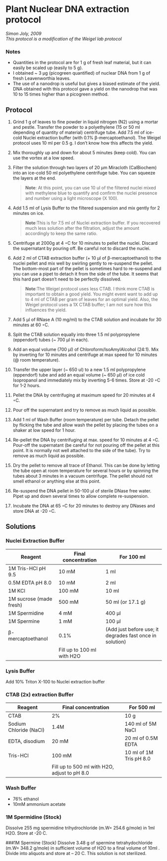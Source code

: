 # Plant Nuclear DNA extraction protocol
*Simon Joly, 2009*  
*This protocol is a modification of the Weigel lab protocol*

### Notes
* Quantities in the protocol are for 1 g of fresh leaf material, but it can easily be scaled up (easily to 5 g).
* I obtained ~ 3 µg (picogreen quantified) of nuclear DNA from 1 g of fresh Leavenworthia leaves.
* The use of a nanodrop is useful but gives a biased estimate of the yield. DNA obtained with this protocol gave a yield on the nanodrop that was 10 to 15 times higher than a picogreen method. 

## Protocol
1. Grind 1 g of leaves to fine powder in liquid nitrogen (N2) using a mortar and pestle. Transfer the powder to a polyethylene (15 or 50 ml depending of quantity of material) centrifuge tube. Add 7.5 ml of ice-cold Nuclei extraction buffer (with 0.1% β-mercaptoethanol).
The Weigel protocol uses 10 ml per 0.5 g. I don’t know how this affects the yield.
2. Mix thoroughly up and down for about 5 minutes (keep cold). You can use the vortex at a low speed.
3. Filter the solution through two layers of 20 µm Miracloth (CalBiochem) into an ice-cold 50 ml polyethylene centrifuge tube. You can squeeze the layers at the end.  

   >**Note**: At this point, you can use 10 ul of the filtered nuclei mixed with methylene blue to quantify and confirm the nuclei presence and number using a light microscope (X 100).
4. Add 1.5 ml of Lysis Buffer to the filtered suspension and mix gently for 2 minutes on ice.  

   >**Note**:This is for 7.5 ml of Nuclei extraction buffer. If you recovered much less solution after the filtration, adjust the amount accordingly to keep the same ratio.
5. Centrifuge at 2000g at 4 ◦C for 10 minutes to pellet the nuclei. Discard the supernatant by pouring off. Be careful not to discard the nuclei.
6. Add 2 ml of CTAB extraction buffer (+ 10 µl of β-mercaptoethanol) to the nuclei pellet and mix well by swirling gently to re-suspend the pellet. The bottom-most part of the pellet is sometimes hard to re-suspend and you can use a pipet to detach it from the side of the tube. It seems that this hard part doesn’t need to be perfectly dissolved.  

   >**Note**:The Weigel protocol uses less CTAB. I think more CTAB is important to obtain a good yield. You might event want to add up to 4 ml of CTAB per gram of leaves for an optimal yield. Also, the Weigel protocol uses a 1X CTAB buffer; I am not sure how this influences the yield.
7. Add 5 µl of RNase A (10 mg/ml) to the CTAB solution and incubate for 30 minutes at 60 ◦C.
8. Split the CTAB solution equally into three 1.5 ml polypropylene (eppendorf) tubes (~ 700 µl in each).
9. Add an equal volume (700 µl) of Chloroform/IsoAmylAlcohol (24:1). Mix by inverting for 10 minutes and centrifuge at max speed for 10 minutes (@ room temperature).
10. Transfer the upper layer (~ 650 ul) to a new 1.5 ml polypropylene (eppendorf) tube and add an equal volume (~ 650 µl) of ice cold Isopropanol and immediately mix by inverting 5-6 times. Store at -20 ◦C for 1-2 hours.
11. Pellet the DNA by centrifuging at maximum speed for 20 minutes at 4 ◦C.
12. Pour off the supernatant and try to remove as much liquid as possible.
13. Add 1 ml of Wash Buffer (room temperature) per tube. Detach the pellet by flicking the tube and allow wash the pellet by placing the tubes on a shaker at low speed for 1 hour.
14. Re-pellet the DNA by centrifuging at max. speed for 10 minutes at 4 ◦C. Pour-off the supernatant (be careful for not pouring off the pellet at this point. It is normally not well attached to the side of the tube). Try to remove as much liquid as possible.
15. Dry the pellet to remove all trace of Ethanol. This can be done by letting the tube open at room temperature for several hours or by spinning the tubes about 3 minutes in a vacuum centrifuge. The pellet should not smell ethanol or anything else at this point.
16. Re-suspend the DNA pellet in 50-100 µl of sterile DNase free water. Pipet up and down several times to allow complete re-suspension.
17. Incubate the DNA at 65 ◦C for 20 minutes to destroy any DNases and store DNA at -20 ◦C.

## Solutions

### Nuclei Extraction Buffer

Reagent | Final concentration | For 100 ml
------- | ------------------- | ----------
1M Tris-HCl pH 9.5 | 10 mM | 1 ml
0.5M EDTA pH 8.0 | 10 mM | 2 ml
1M KCl | 100 mM | 10 ml
1M sucrose (made fresh) | 500 mM | 50 ml (or 17.1 g)
1M Spermidine | 4 mM | 400 µl
1M Spermine | 1 mM | 100 µl
β-mercaptoethanol | 0.1% | (Add just before use; it degrades fast once in solution)
 | | Fill up to 100 ml with H2O

### Lysis Buffer
Add 10% Triton X-100 to Nuclei extraction buffer

### CTAB (2x) extraction Buffer

Reagent | Final concentration | For 500 ml
------- | ------------------- | ----------
CTAB | 2% | 10 g
Sodium Chloride (NaCl) | 1.4M | 140 ml of 5M NaCl
EDTA, disodium | 20 mM | 20 ml of 0.5M EDTA
Tris-HCl | 100 mM | 10 ml of 1M Tris pH 8.0
 | | Fill up to 500 ml with H2O, adjust to pH 8.0

### Wash Buffer
* 76% ethanol
* 10mM ammonium acetate

### 1M Spermidine (Stock)
Dissolve 255 mg spermidine trihydrochloride (m.W= 254.6 g/mole) in 1ml H2O. Store at -20 C. 

###1M Spermine (Stock)
Dissolve 3.48 g of spermine tetrahydochloride (m.W= 348.2 g/mole) in sufficient volume of H2O to a final volume of 10ml . Divide into aliquots and store at – 20 C. This solution is not sterilized.

